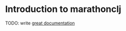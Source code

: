 # Introduction to marathonclj

TODO: write [great documentation](http://jacobian.org/writing/what-to-write/)
